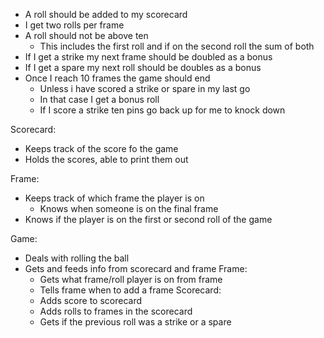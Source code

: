 - A roll should be added to my scorecard
- I get two rolls per frame
- A roll should not be above ten
  - This includes the first roll and if on the second roll the sum of both
- If I get a strike my next frame should be doubled as a bonus
- If I get a spare my next roll should be doubles as a bonus
- Once I reach 10 frames the game should end 
  - Unless i have scored a strike or spare in my last go
  - In that case I get a bonus roll
  - If I score a strike ten pins go back up for me to knock down

Scorecard:
- Keeps track of the score fo the game
- Holds the scores, able to print them out

Frame:
- Keeps track of which frame the player is on
  - Knows when someone is on the final frame
- Knows if the player is on the first or second roll of the game

Game:
- Deals with rolling the ball
- Gets and feeds info from scorecard and frame
  Frame:
    - Gets what frame/roll player is on from frame
    - Tells frame when to add a frame
  Scorecard:
    - Adds score to scorecard
    - Adds rolls to frames in the scorecard
    - Gets if the previous roll was a strike or a spare
  
  
